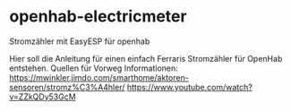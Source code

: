 # openhab-electricmeter
Stromzähler mit EasyESP für openhab

Hier soll die Anleitung für einen einfach Ferraris Stromzähler für OpenHab entstehen.
Quellen für Vorweg Informationen:
https://mwinkler.jimdo.com/smarthome/aktoren-sensoren/stromz%C3%A4hler/
https://www.youtube.com/watch?v=ZZkQDy53GcM



